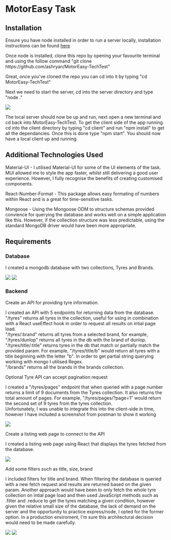 <h1>MotorEasy Task</h1>

<h2>Installation</h2>

<p>Ensure you have node installed in order to run a server locally, installation instructions can be found <a href="https://nodejs.org/en/download/">here</a></p>

<p>Once node is installed, clone this repo by opening your favourite terminal and using the follow command "git clone https://github.com/ashryan/MotorEasy-TechTest"</p>

<p>Great, once you've cloned the repo you can cd into it by typing "cd MotorEasy-TechTest"</p>

<p>Next we need to start the server, cd into the server directory and type "node ." </p>

<img src="https://i.ibb.co/Tg4vccn/startserver.png" />

<p>The local server should now be up and run, next open a new terminal and cd back into MotorEasy-TechTest. To get the client side of the app running cd into the client directory by typing "cd client" and run "npm install" to get all the dependancies. Once this is done type "npm start".
You should now have a local client up and running</p>

<h2>Additional Technologies Used</h2>

<p>Material-UI - I utilised Material-UI for some of the UI elements of the task. MUI allowed me to style the app faster, whilst still delivering a good user experience. However, I fully recognise the benefits of creating customised components. 
</p>

<p>React-Number-Format - This package allows easy formating of numbers within React and is a great for time-sensitive tasks.</p>

<p>Mongoose - Using the Mongoose ODM to structure schemas provided convience for querying the database and works well on a simple application like this. However, if the collection structure was less predictable, using the standard MongoDB driver would have been more appropriate.</p>

<h2>Requirements</h2>

<h3>Database</h3> 
<p> I created a mongodb database with two collections, Tyres and Brands. </p>

<img src="https://i.ibb.co/sVn5ds4/mongo-brands.png" />

<img src="https://i.ibb.co/wNtSm52/mongodb-tyres.png" />
 
 <h3>Backend</h3>
 <p>Create an API for providing tyre information.</p>
 <p>I created an API with 5 endpoints for returning data from the database. <br> "/tyres" returns all tyres in the collection, useful for using in combination with a React useEffect hook in order to request all results on intial page load. <br> "/tyres/:brand" returns all tyres from a selected brand, for example, "/tyres/dunlop" returns all tyres in the db with the brand of dunlop. <br> "/tyres/title/:title" returns tyres in the db that match or partially match the provided param. For example, "/tyres/title/b" would return all tyres with a title beginning with the letter "b". In order to get partial string querying working with mongo I utilised Regex. 
 <br>"/brands" returns all the brands in the brands collection.</p>

  <p>Optional Tyre API can accept pagination request</p>
  <p>I created a "/tyres/pages" endpoint that when queried with a page number returns a limit of 9 documents from the Tyres collection. It also returns the total amount of pages. For example, "/tyres/pages/?page=1" would return the second set of 9 tyres from the tyres collection.<br>Unfortunately, I was unable to integrate this into the client-side in time, however I have included a screenshot from postman to show it working</p>

<img src="https://i.ibb.co/BPmxRBt/post-pagination.png" />

<p>Create a listing web page to connect to the API</p>
<p>I created a listing web page using React that displays the tyres fetched from the database.</p>
<img src="https://i.ibb.co/CvnY7Bs/tyre-listing.png" />

<p>Add some filters such as title, size, brand<p>
<p>I included filters for title and brand. When filtering the database is queried with a new fetch request and results are returned based on the given param. Another approach would have been to only fetch the whole tyre collection on intial page load and then used JavaScript methods such as .filter and .reduce to get the tyres matching a given condition, however given the relative small size of the database, the lack of demand on the server and the opportunity to practice express/node, I opted for the former option. In a production enviroment, I'm sure this architectural decision would need to be made carefully.</p>

<img src="https://i.ibb.co/LkvMC56/filter-title.png"/>
<img src="https://i.ibb.co/kSLysTV/filter-brand.png" />







